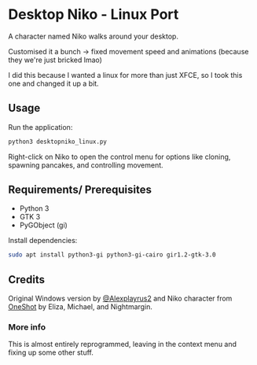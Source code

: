 # Desktop Niko - Linux Port

A character named Niko walks around your desktop.

Customised it a bunch -> fixed movement speed and animations (because they we're just bricked lmao)

I did this because I wanted a linux for more than just XFCE, so I took this one and changed it up a bit.

## Usage

Run the application:
```bash
python3 desktopniko_linux.py
```

Right-click on Niko to open the control menu for options like cloning, spawning pancakes, and controlling movement.

## Requirements/ Prerequisites

- Python 3
- GTK 3
- PyGObject (gi)

Install dependencies:
```bash
sudo apt install python3-gi python3-gi-cairo gir1.2-gtk-3.0
```

## Credits

Original Windows version by [@Alexplayrus2](https://github.com/Alexplayrus2/desktopniko) and Niko character from [OneShot](https://store.steampowered.com/app/420530/OneShot/) by Eliza, Michael, and Nightmargin.

### More info

This is almost entirely reprogrammed, leaving in the context menu and fixing up some other stuff.

